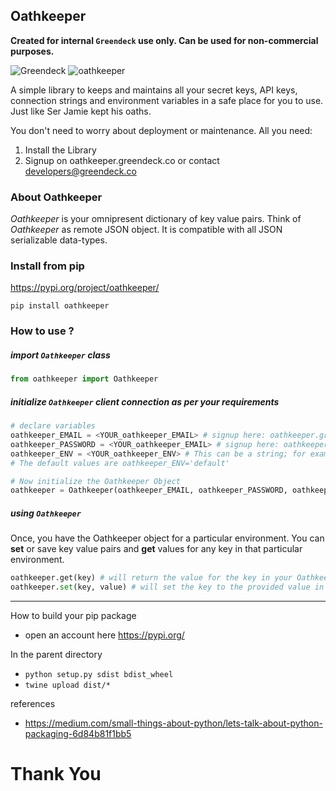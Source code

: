 
Oathkeeper
---
**Created for internal ```Greendeck``` use only. Can be used for non-commercial purposes.**

![Greendeck][gd]  ![oathkeeper][oathkeeper]

[gd]: https://greendeck-cdn.s3.ap-south-1.amazonaws.com/dumps/gd_transparent_blue_bg.png "Logo Title Text 2"
[oathkeeper]: https://greendeck-cdn.s3.ap-south-1.amazonaws.com/dumps/oathkeeper.png "Logo Title Text 2"

A simple library to keeps and maintains all your secret keys, API keys, connection strings and environment variables in a safe place for you to use. Just like Ser Jamie kept his oaths.

You don't need to worry about deployment or maintenance. All you need:
1. Install the Library
2. Signup on oathkeeper.greendeck.co or contact developers@greendeck.co

### About Oathkeeper
*Oathkeeper* is your omnipresent dictionary of key value pairs. Think of *Oathkeeper* as remote JSON object.
It is compatible with all JSON serializable data-types.

### Install from pip
https://pypi.org/project/oathkeeper/

```pip install oathkeeper```

### How to use ?
##### import ```Oathkeeper``` class
```python
from oathkeeper import Oathkeeper
```

##### initialize ```Oathkeeper``` client connection as per your requirements
```python
# declare variables
oathkeeper_EMAIL = <YOUR_oathkeeper_EMAIL> # signup here: oathkeeper.greendeck.co
oathkeeper_PASSWORD = <YOUR_oathkeeper_EMAIL> # signup here: oathkeeper.greendeck.co
oathkeeper_ENV = <YOUR_oathkeeper_ENV> # This can be a string; for example, "production", "testing", "staging" etc.
# The default values are oathkeeper_ENV='default'

# Now initialize the Oathkeeper Object
oathkeeper = Oathkeeper(oathkeeper_EMAIL, oathkeeper_PASSWORD, oathkeeper_ENV)
```

##### using ```Oathkeeper```
Once, you have the Oathkeeper object for a particular environment. You can **set**  or save key value pairs and **get** values for any key in that particular environment.
```python
oathkeeper.get(key) # will return the value for the key in your Oathkeeper object. The key needs to be present.
oathkeeper.set(key, value) # will set the key to the provided value in your Oathkeeper object.
```

---
How to build your pip package

* open an account here https://pypi.org/

In the parent directory
* ```python setup.py sdist bdist_wheel```
* ```twine upload dist/*```

references
* https://medium.com/small-things-about-python/lets-talk-about-python-packaging-6d84b81f1bb5

# Thank You
